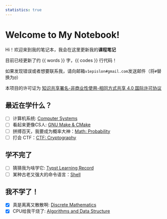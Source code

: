 ```yaml
---
statistics: true
---
```

# Welcome to My Notebook!

Hi！欢迎来到我的笔记本，我会在这里更新我的**课程笔记**

目前已经更新了约 {{ words }} 字，{{ codes }} 行代码！

如果发现错误或者想要联系我，请向邮箱`v1epislon#gmail.com`发送邮件（将`#`替换为`@`）

本项目的许可证为 [知识共享署名-非商业性使用-相同方式共享 4.0 国际许可协议](https://creativecommons.org/licenses/by-nc-sa/4.0/deed.zh)

## 最近在学什么？

- [ ] 计算机系统: [Computer Systems](./System/index.md)
- [ ] 看起来更像CS人: [GNU Make & CMake](./Computer%20Science/Programming%20Basis/GNU%20Make.md)
- [ ] 拼搏百天，我要成为概率大神：[Math: Probability](./Math/Probability%20Basis/index.md)
- [ ] 打会 CTF：[CTF: Cryptography](./Computer%20Science/CTF/Crypto/Cryptography.md)
<!-- - [ ] 进行一个化的优：[Foundations of Convex Optimization](./Math/Optimization/1%20Introduction.md) -->

## 学不完了

- [ ] 猜猜我为啥学它: [Typst Learning Record](./Varia/Typst.md)
- [ ] 某种古老又强大的命令语言：[Shell](./Computer%20Science/Programming%20Basis/Shell.md)

## 我不学了！

- [x] 真是离离又散散啊: [Discrete Mathematics](./Math/Discrete%20Mathematics/Discrete%20Mathematics.md)
- [x] CPU给我干烧了: [Algorithms and Data Structure](./Computer%20Science/Algorithm/index.md)

<!-- # Who Am I？

我是浙江大学竺可桢学院图灵班的一名大一新生，主修专业为人工智能， -->
